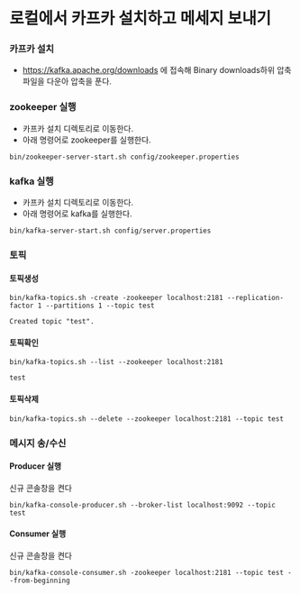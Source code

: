 # 로컬에서 카프카 설치하고 메세지 보내기

### 카프카 설치 
- https://kafka.apache.org/downloads 에 접속해 Binary downloads하위 압축파일을 다운아 압축을 푼다.


### zookeeper 실행
- 카프카 설치 디렉토리로 이동한다.
- 아래 명령어로 zookeeper를 실행한다.
```
bin/zookeeper-server-start.sh config/zookeeper.properties
```

### kafka 실행
- 카프카 설치 디렉토리로 이동한다.
- 아래 명령어로 kafka를 실행한다.
```
bin/kafka-server-start.sh config/server.properties
```

### 토픽

#### 토픽생성 
```
bin/kafka-topics.sh -create -zookeeper localhost:2181 --replication-factor 1 --partitions 1 --topic test

Created topic "test".
```

#### 토픽확인
```
bin/kafka-topics.sh --list --zookeeper localhost:2181                 

test
```

#### 토픽삭제
```
bin/kafka-topics.sh --delete --zookeeper localhost:2181 --topic test
```

### 메시지 송/수신

#### Producer 실행 
신규 콘솔창을 켠다
```
bin/kafka-console-producer.sh --broker-list localhost:9092 --topic test
```

#### Consumer 실행
신규 콘솔창을 켠다
```
bin/kafka-console-consumer.sh -zookeeper localhost:2181 --topic test --from-beginning
```
